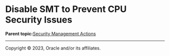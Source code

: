# Disable SMT to Prevent CPU Security Issues

**Parent topic:**[Security Management Actions](../topics/securitypractice.md)

---

Copyright © 2023, Oracle and/or its affiliates.

